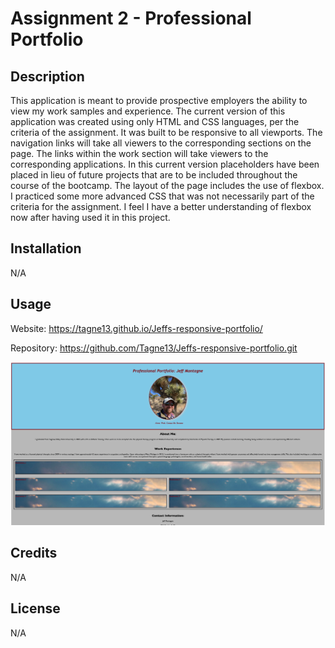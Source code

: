 # Assignment 2 - Professional Portfolio

## Description

This application is meant to provide prospective employers the ability to view my work samples and experience. The current version of this application was created using only HTML and CSS languages, per the criteria of the assignment. It was built to be responsive to all viewports. The navigation links will take all viewers to the corresponding sections on the page. The links within the work section will take viewers to the corresponding applications. In this current version placeholders have been placed in lieu of future projects that are to be included throughout the course of the bootcamp. The layout of the page includes the use of flexbox. I practiced some more advanced CSS that was not necessarily part of the criteria for the assignment. I feel I have a better understanding of flexbox now after having used it in this project. 

## Installation

N/A

## Usage

Website: https://tagne13.github.io/Jeffs-responsive-portfolio/ 

Repository: https://github.com/Tagne13/Jeffs-responsive-portfolio.git 

![Screenshot](./Assets/Images/Screenshot_2023-02-16.png)

## Credits

N/A

## License

N/A
